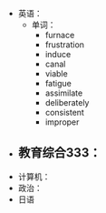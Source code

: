 - 英语：
	- 单词：
		- furnace
		- frustration
		- induce
		- canal
		- viable
		- fatigue
		- assimilate
		- deliberately
		- consistent
		- improper
- 教育综合333：
	-
- 计算机：
- 政治：
- 日语
